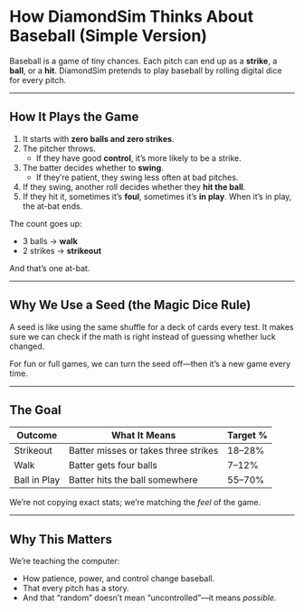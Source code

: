 # How DiamondSim Thinks About Baseball (Simple Version)

Baseball is a game of tiny chances.
Each pitch can end up as a **strike**, a **ball**, or a **hit**.
DiamondSim pretends to play baseball by rolling digital dice for every pitch.

---

## How It Plays the Game
1. It starts with **zero balls and zero strikes**.
2. The pitcher throws.
   - If they have good **control**, it’s more likely to be a strike.
3. The batter decides whether to **swing**.
   - If they’re patient, they swing less often at bad pitches.
4. If they swing, another roll decides whether they **hit the ball**.
5. If they hit it, sometimes it’s **foul**, sometimes it’s **in play**.
   When it’s in play, the at-bat ends.

The count goes up:
- 3 balls → **walk**
- 2 strikes → **strikeout**

And that’s one at-bat.

---

## Why We Use a Seed (the Magic Dice Rule)
A seed is like using the same shuffle for a deck of cards every test.
It makes sure we can check if the math is right instead of guessing whether luck changed.

For fun or full games, we can turn the seed off—then it’s a new game every time.

---

## The Goal
| Outcome | What It Means | Target % |
|----------|---------------|----------|
| Strikeout | Batter misses or takes three strikes | 18–28% |
| Walk | Batter gets four balls | 7–12% |
| Ball in Play | Batter hits the ball somewhere | 55–70% |

We’re not copying exact stats; we’re matching the *feel* of the game.

---

## Why This Matters
We’re teaching the computer:
- How patience, power, and control change baseball.
- That every pitch has a story.
- And that “random” doesn’t mean “uncontrolled”—it means *possible.*
